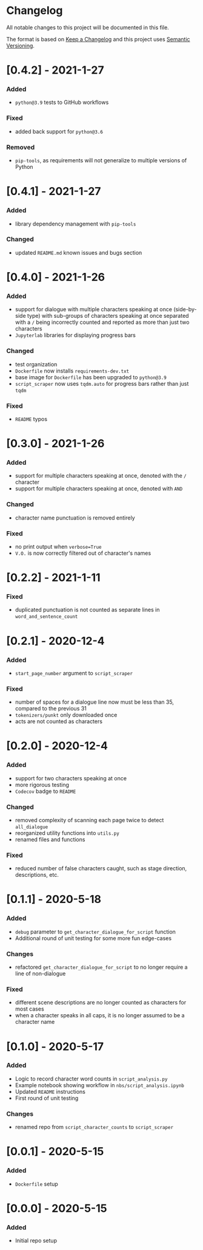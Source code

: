 # Changelog
All notable changes to this project will be documented in this file.

The format is based on [Keep a Changelog](http://keepachangelog.com/en/1.0.0/) and this project uses [Semantic Versioning](http://semver.org/).

# [0.4.2] - 2021-1-27
### Added
 - `python@3.9` tests to GitHub workflows
### Fixed
 - added back support for `python@3.6`
### Removed
 - `pip-tools`, as requirements will not generalize to multiple versions of Python

# [0.4.1] - 2021-1-27
### Added
 - library dependency management with `pip-tools`
### Changed
 - updated `README.md` known issues and bugs section

# [0.4.0] - 2021-1-26
### Added
 - support for dialogue with multiple characters speaking at once (side-by-side type) with sub-groups of characters speaking at once separated with a `/` being incorrectly counted and reported as more than just two characters
 - `Jupyterlab` libraries for displaying progress bars
### Changed
 - test organization
 - `Dockerfile` now installs `requirements-dev.txt`
 - base image for `Dockerfile` has been upgraded to `python@3.9`
 - `script_scraper` now uses `tqdm.auto` for progress bars rather than just `tqdm`
### Fixed
 - `README` typos

# [0.3.0] - 2021-1-26
### Added
 - support for multiple characters speaking at once, denoted with the `/` character
 - support for multiple characters speaking at once, denoted with `AND`
### Changed
 - character name punctuation is removed entirely
### Fixed
 - no print output when `verbose=True`
 - `V.O.` is now correctly filtered out of character's names

# [0.2.2] - 2021-1-11
### Fixed
 - duplicated punctuation is not counted as separate lines in `word_and_sentence_count`

# [0.2.1] - 2020-12-4
### Added
 - `start_page_number` argument to `script_scraper`
### Fixed
 - number of spaces for a dialogue line now must be less than 35, compared to the previous 31
 - `tokenizers/punkt` only downloaded once
 - acts are not counted as characters

# [0.2.0] - 2020-12-4
### Added
 - support for two characters speaking at once
 - more rigorous testing
 - `Codecov` badge to `README`
### Changed
 - removed complexity of scanning each page twice to detect `all_dialogue`
 - reorganized utility functions into `utils.py`
 - renamed files and functions
### Fixed
 - reduced number of false characters caught, such as stage direction, descriptions, etc.

# [0.1.1] - 2020-5-18
### Added
 - `debug` parameter to `get_character_dialogue_for_script` function
 - Additional round of unit testing for some more fun edge-cases
### Changes
 - refactored `get_character_dialogue_for_script` to no longer require a line of non-dialogue
### Fixed
 - different scene descriptions are no longer counted as characters for most cases
 - when a character speaks in all caps, it is no longer assumed to be a character name

# [0.1.0] - 2020-5-17
### Added
 - Logic to record character word counts in `script_analysis.py`
 - Example notebook showing workflow in `nbs/script_analysis.ipynb`
 - Updated `README` instructions
 - First round of unit testing
### Changes
 - renamed repo from `script_character_counts` to `script_scraper`

# [0.0.1] - 2020-5-15
### Added
 - `Dockerfile` setup

# [0.0.0] - 2020-5-15
### Added
 - Initial repo setup
